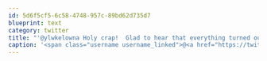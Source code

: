 ```yaml
---
id: 5d6f5cf5-6c58-4748-957c-89bd62d735d7
blueprint: text
category: twitter
title: "'@ylwkelowna Holy crap!  Glad to hear that everything turned out okay."
caption: '<span class="username username_linked">@<a href="https://twitter.com/ylwkelowna" title="Kelowna International Airport">ylwkelowna</a></span> Holy crap!  Glad to hear that everything turned out okay.'
---
```

